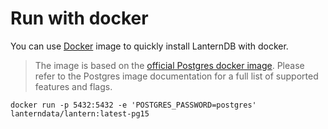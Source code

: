 # Run with docker

You can use [Docker](https://hub.docker.com/r/lanterndata/lantern/tags) image to quickly install LanternDB with docker.

> The image is based on the [official Postgres docker image](https://hub.docker.com/_/postgres). Please refer to the Postgres image documentation for a full list of supported features and flags.

```
docker run -p 5432:5432 -e 'POSTGRES_PASSWORD=postgres' lanterndata/lantern:latest-pg15
```

